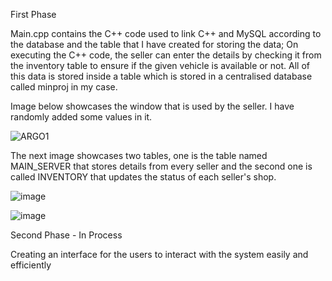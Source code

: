 First Phase

Main.cpp contains the C++ code used to link C++ and MySQL according to the database and the table that I have created for storing the data;
On executing the C++ code, the seller can enter the details by checking it from the inventory table to ensure if the given vehicle is available or not.
All of this data is stored inside a table which is stored in a centralised database called minproj in my case.

Image below showcases the window that is used by the seller. I have randomly added some values in it.

![ARGO1](https://user-images.githubusercontent.com/73575537/197339130-228213a6-4f38-47c4-84bc-446ae191284f.JPG)

The next image showcases two tables, one is the table named MAIN_SERVER that stores details from every seller and the second one is called INVENTORY that updates the status of each seller's shop. 

![image](https://user-images.githubusercontent.com/73575537/197339213-0b4391ac-817d-4f9b-ab0d-3d33b6dde547.png)

![image](https://user-images.githubusercontent.com/73575537/197339229-ce6b625d-5291-46b4-a942-2688e2c4904b.png)

Second Phase - In Process

Creating an interface for the users to interact with the system easily and efficiently
